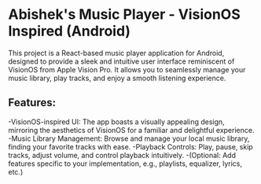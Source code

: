 # Abishek's Music Player - VisionOS Inspired (Android)

This project is a React-based music player application for Android, designed to provide a sleek and intuitive user interface reminiscent of VisionOS from Apple Vision Pro. It allows you to seamlessly manage your music library, play tracks, and enjoy a smooth listening experience.

## Features:
-VisionOS-inspired UI: The app boasts a visually appealing design, mirroring the aesthetics of VisionOS for a familiar and delightful experience.
-Music Library Management: Browse and manage your local music library, finding your favorite tracks with ease.
-Playback Controls: Play, pause, skip tracks, adjust volume, and control playback intuitively.
-(Optional: Add features specific to your implementation, e.g., playlists, equalizer, lyrics, etc.)

